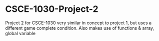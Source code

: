 # CSCE-1030-Project-2
Project 2 for CSCE-1030
very similar in concept to project 1, but uses a different game complete condition.
Also makes use of functions & array, global variable 